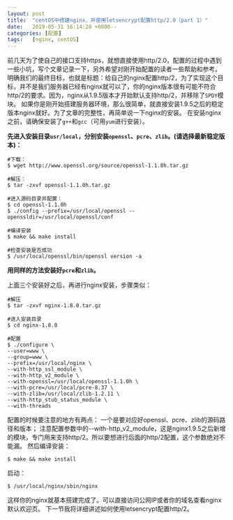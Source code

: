 ```yaml
---
layout: post
title:  "centOS中搭建nginx，并使用letsencrypt配置http/2.0（part 1）"
date:   2019-05-31 16:14:28 +0800--
categories: [配置]
tags:   [nginx, centOS]
---
```


前几天为了使自己的接口支持https，就想直接使用http/2.0，配置的过程中遇到一些小坑，写个文章记录一下，另外希望对刚开始配置的读者一些帮助和参考。
明确我们的最终目标，也就是标题：给自己的nginx配置http/2，为了实现这个目标，并不是我们服务器已经有nginx就可以了，你的nginx版本很有可能不符合http/2的要求。因为，nginx从1.9.5版本才开始默认支持http/2，并移除了`SPDY`模块。
如果你是刚开始搭建服务器环境，那么很简单，就直接安装1.9.5之后的稳定版本nginx就好。为了文章的完整性，再简单说一下nginx的安装。
在安装nginx之前，请确保安装了`g++`和`gcc`（可用`yum`进行安装）。

**先进入安装目录`usr/local`，分别安装`openssl`、`pcre`、`zlib`。(请选择最新稳定版本)：**

```
#下载：
$ wget http://www.openssl.org/source/openssl-1.1.0h.tar.gz

#解压：
$ tar -zxvf openssl-1.1.0h.tar.gz

#进入源码目录并配置：
$ cd openssl-1.1.0h
$ ./config --prefix=/usr/local/openssl --openssldir=/usr/local/openssl/conf

#编译安装
$ make && make install

#检查安装是否成功
$ /usr/local/openssl/bin/openssl version -a 

```
**用同样的方法安装好`pcre`和`zlib`。**

上面三个安装好之后，再进行nginx安装，步骤类似：

```shell
#解压
$ tar -zxvf nginx-1.8.0.tar.gz

#进入安装目录
$ cd nginx-1.8.0

#配置
$ ./configure \
--user=www \
--group=www \
--prefix=/usr/local/nginx \
--with-http_ssl_module \
--with-http_v2_module \
--with-openssl=/usr/local/openssl-1.1.0h \
--with-pcre=/usr/local/pcre-8.37 \
--with-zlib=/usr/local/zlib-1.2.11 \
--with-http_stub_status_module \
--with-threads
```
配置的时候要注意的地方有两点：
一个是要对应好openssl、pcre、zlib的源码路径和版本；
注意配置参数中的--with-http_v2_module，这是nginx1.9.5之后新增的模块，专门用来支持http/2。所以要想进行后面的http/2配置，这个参数绝对不能漏。
然后编译安装：

```
$ make && make install
```

启动：

```
$ /usr/local/nginx/sbin/nginx 

```
这样你的nginx就基本搭建完成了。可以直接访问公网IP或者你的域名查看nginx默认欢迎页。
下一节我将详细讲述如何使用letsencrypt配置http/2。






